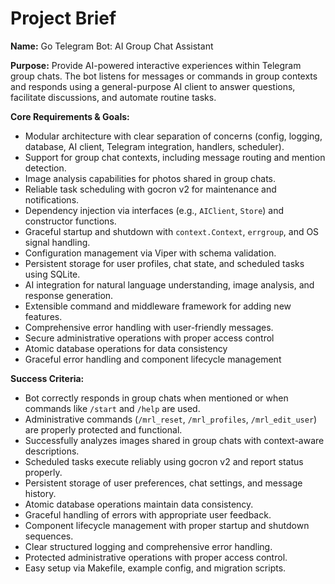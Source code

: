 # Project Brief

**Name:** Go Telegram Bot: AI Group Chat Assistant

**Purpose:**
Provide AI-powered interactive experiences within Telegram group chats. The bot listens for messages or commands in group contexts and responds using a general-purpose AI client to answer questions, facilitate discussions, and automate routine tasks.

**Core Requirements & Goals:**

- Modular architecture with clear separation of concerns (config, logging, database, AI client, Telegram integration, handlers, scheduler).
- Support for group chat contexts, including message routing and mention detection.
- Image analysis capabilities for photos shared in group chats.
- Reliable task scheduling with gocron v2 for maintenance and notifications.
- Dependency injection via interfaces (e.g., `AIClient`, `Store`) and constructor functions.
- Graceful startup and shutdown with `context.Context`, `errgroup`, and OS signal handling.
- Configuration management via Viper with schema validation.
- Persistent storage for user profiles, chat state, and scheduled tasks using SQLite.
- AI integration for natural language understanding, image analysis, and response generation.
- Extensible command and middleware framework for adding new features.
- Comprehensive error handling with user-friendly messages.
- Secure administrative operations with proper access control
- Atomic database operations for data consistency
- Graceful error handling and component lifecycle management

**Success Criteria:**

- Bot correctly responds in group chats when mentioned or when commands like `/start` and `/help` are used.
- Administrative commands (`/mrl_reset`, `/mrl_profiles`, `/mrl_edit_user`) are properly protected and functional.
- Successfully analyzes images shared in group chats with context-aware descriptions.
- Scheduled tasks execute reliably using gocron v2 and report status properly.
- Persistent storage of user preferences, chat settings, and message history.
- Atomic database operations maintain data consistency.
- Graceful handling of errors with appropriate user feedback.
- Component lifecycle management with proper startup and shutdown sequences.
- Clear structured logging and comprehensive error handling.
- Protected administrative operations with proper access control.
- Easy setup via Makefile, example config, and migration scripts.
